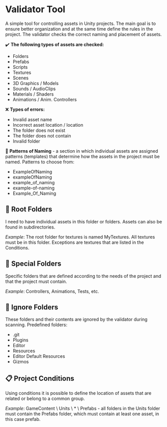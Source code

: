 # Validator Tool
A simple tool for controlling assets in Unity projects. The main goal is to ensure better organization and at the same time define the rules in the project. The validator checks the correct naming and placement of assets. 

:heavy_check_mark: <b>The following types of assets are checked:</b>
- Folders
- Prefabs
- Scripts
- Textures
- Scenes
- 3D Graphics / Models
- Sounds / AudioClips
- Materials / Shaders
- Animations / Anim. Controllers
 
:x: <b>Types of errors:</b>

- Invalid asset name
- Incorrect asset location / location
- The folder does not exist
- The folder does not contain
- Invalid folder

:scroll: <b>Patterns of Naming</b> - a section in which individual assets are assigned patterns (templates) that determine how the assets in the project must be named. Patterns to choose from:

- ExampleOfNaming
- exampleOfNaming
- example_of_naming
- example-of-naming
- Example_Of_Naming


## :file_folder: Root Folders
I need to have individual assets in this folder or folders. Assets can also be found in subdirectories.

<i>Example</i>: The root folder for textures is named MyTextures. All textures must be in this folder. Exceptions are textures that are listed in the Conditions.

## :file_folder: Special Folders
Specific folders that are defined according to the needs of the project and that the project must contain.

<i>Example</i>: Controllers, Animations, Tests, etc.

## :file_folder: Ignore Folders
These folders and their contents are ignored by the validator during scanning. Predefined folders:

- .git
- Plugins
- Editor
- Resources
- Editor Default Resources
- Gizmos

## :clipboard: Project Conditions
Using conditions it is possible to define the location of assets that are related or belong to a common group.

<i>Example</i>: GameContent \ Units \ * \ Prefabs - all folders in the Units folder must contain the Prefabs folder, which must contain at least one asset, in this case prefab.
